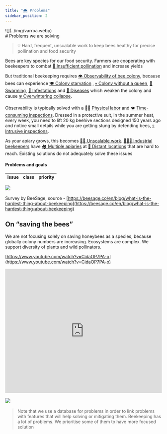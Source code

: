 ```yaml
---
title: "🌨️ Problems"
sidebar_position: 2
---
```

<div style={{ height:150, overflow:"hidden", verticalAlign:"middle", marginBottom:10, borderRadius:5 }}><div style={{ marginTop: "-20%" }}>
![](../img/varroa.webp)
</div></div>
# Problems we are solving

> 💡 Hard, frequent, unscalable work to keep bees healthy for precise pollination and food security

Bees are key species for our food security. Farmers are cooperating with beekeepers to combat [🌻 Insufficient pollination](🌻%20Insufficient%20pollination.md) and increase yields  
   
But traditional beekeeping requires [👁️ Observability of bee colony](👁️%20Observability%20of%20bee%20colony.md), because bees can experience [🍽️ Colony starvation](🍽️%20Colony%20starvation.md) , [💀 Colony without a queen](💀%20Colony%20without%20a%20queen.md), [🧶 Swarming](🧶%20Swarming.md), [🦀 Infestations](🦀%20Infestations.md) and [🦀 Diseases](🦀%20Diseases.md) which weaken the colony and cause [❄️ Overwintering collapse](❄️%20Overwintering%20collapse.md).  

Observability is typically solved with a [💪🏻 Physical labor](💪🏻%20Physical%20labor.md) and [👁️ Time-consuming inspections](👁️%20Time-consuming%20inspections.md). Dressed in a protective suit, in the summer heat, every week, you need to lift 20 kg beehive sections designed 150 years ago and notice small details while you are getting stung by defending bees, [💀 Intrusive inspections](💀%20Intrusive%20inspections.md). 

As your apiary grows, this becomes [💪🏻 Unscalable work](💪🏻%20Unscalable%20work.md). [👨🏻‍🚒 Industrial beekeepers](../clients/👨🏻‍🚒%20Industrial%20beekeepers.md) have [🏘️ Multiple apiaries](🏘️%20Multiple%20apiaries.md) at [🌲 Distant locations](🌲%20Distant%20locations.md) that are hard to reach. Existing solutions do not adequately solve these issues

#### Problems and goals

<!-- QueryToSerialize: table WITHOUT ID "[" + default(title, file.name) + "]" + default( "("+  replace(replace(file.path, "gratheon.com/", ""), " ", "%20") + ")", "") as issue, class, priority FROM "gratheon.com/about/Problems" WHERE file.name != "index" SORT priority desc -->
<!-- SerializedQuery: table WITHOUT ID "[" + default(title, file.name) + "]" + default( "("+  replace(replace(file.path, "gratheon.com/", ""), " ", "%20") + ")", "") as issue, class, priority FROM "gratheon.com/about/Problems" WHERE file.name != "index" SORT priority desc -->

| issue | class | priority |
| ----- | ----- | -------- |
<!-- SerializedQuery END -->



[![](https://gratheon.com/Problems%20we%20are%20solving%2015a899e8bf10455c9ef903c6e269af2c/Untitled.png)](https://gratheon.com/Problems%20we%20are%20solving%2015a899e8bf10455c9ef903c6e269af2c/Untitled.png)

Survey by BeeSage, source - [https://beesage.co/en/blog/what-is-the-hardest-thing-about-beekeeping](https://beesage.co/en/blog/what-is-the-hardest-thing-about-beekeeping)

## On “saving the bees”

We are not focusing solely on saving honeybees as a species, because globally colony numbers are increasing. Ecosystems are complex. We support diversity of plants and wild pollinators.

[https://www.youtube.com/watch?v=CidaOP7PA-o](https://www.youtube.com/watch?v=CidaOP7PA-o)

<iframe width="100%" height="400" src="https://www.youtube.com/embed/VSYgDssQUtA" title="Bee extinction: Why we&#39;re saving the wrong bees" frameborder="0" allow="accelerometer; autoplay; clipboard-write; encrypted-media; gyroscope; picture-in-picture; web-share" referrerpolicy="strict-origin-when-cross-origin" allowfullscreen></iframe>


[![](https://gratheon.com/Problems%20we%20are%20solving%2015a899e8bf10455c9ef903c6e269af2c/Screenshot_2024-04-15_at_15.17.41.png)](https://gratheon.com/Problems%20we%20are%20solving%2015a899e8bf10455c9ef903c6e269af2c/Screenshot_2024-04-15_at_15.17.41.png)

> Note that we use a database for problems in order to link problems with features that will help solving or mitigating them. Beekeeping has a lot of problems. We prioritise some of them to have more focused solution